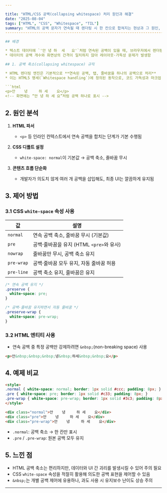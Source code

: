 ```yaml
---

title: "HTML/CSS 공백(collapsing whitespace) 처리 원인과 해결"
date: "2025-08-04"
tags: ["HTML", "CSS", "Whitespace", "TIL"]
summary: "HTML의 공백 문자가 연속될 때 렌더링 시 한 칸으로 합쳐지는 현상과 그 원인, CSS를 통한 제어 방법을 정리합니다."
------------------------------------------------------------------------------

## 배경

* 텍스트 데이터에 `'안 녕 하  세   요'`처럼 연속된 공백이 있을 때, 브라우저에서 렌더링하면 모두 한 칸만 보임
* 데이터의 공백 개수와 화면상의 간격이 일치하지 않아 레이아웃·가독성 문제가 발생함

## 1. 공백 축소(collapsing whitespace) 규칙

* HTML 렌더링 엔진은 기본적으로 **연속된 공백, 탭, 줄바꿈을 하나의 공백으로 처리**
* 이는 HTML5 명세(`Whitespace handling`)에 정의된 동작으로, 코드 가독성과 마크업 단순화를 위해 설계됨

```html
<p>안    녕     하 세    요</p>
<!-- 화면에는 “안 녕 하 세 요”처럼 공백 하나로 표시 -->
```

## 2. 원인 분석

1. **HTML 파서**

   * `<p>` 등 인라인 컨텍스트에서 연속 공백을 합치는 단계가 기본 수행됨
2. **CSS 디폴트 설정**

   * `white-space: normal`이 기본값 → 공백 축소, 줄바꿈 무시
3. **콘텐츠 흐름 단순화**

   * 개발자가 의도치 않게 여러 개 공백을 삽입해도, 최종 UI는 깔끔하게 유지됨

## 3. 제어 방법

### 3.1 CSS `white-space` 속성 사용

| 값          | 설명                            |
| ---------- | ----------------------------- |
| `normal`   | 연속 공백 축소, 줄바꿈 무시 (기본값)        |
| `pre`      | 공백·줄바꿈을 유지 (HTML `<pre>`와 유사) |
| `nowrap`   | 줄바꿈만 무시, 공백 축소 유지             |
| `pre-wrap` | 공백·줄바꿈 모두 유지, 자동 줄바꿈 허용       |
| `pre-line` | 공백 축소 유지, 줄바꿈은 유지             |

```css
/* 연속 공백 유지 */
.preserve {
  white-space: pre;
}

/* 공백·줄바꿈 유지하면서 자동 줄바꿈 */
.preserve-wrap {
  white-space: pre-wrap;
}
```

### 3.2 HTML 엔티티 사용

* 연속 공백 중 특정 공백만 강제하려면 `&nbsp;`(non-breaking space) 사용

```html
<p>안&nbsp;&nbsp;&nbsp;녕&nbsp;하세&nbsp;&nbsp;요</p>
```

## 4. 예제 비교

```html
<style>
.normal { white-space: normal; border: 1px solid #ccc; padding: 8px; }
.pre { white-space: pre; border: 1px solid #c33; padding: 8px; }
.pre-wrap { white-space: pre-wrap; border: 1px solid #3c3; padding: 8px; }
</style>

<div class="normal">안    녕     하 세    요</div>
<div class="pre">안    녕     하 세    요</div>
<div class="pre-wrap">안    녕     하 세    요</div>
```

* `.normal`: 공백 축소 → 한 칸만 표시
* `.pre` / `.pre-wrap`: 원본 공백 모두 유지

## 5. 느낀 점

* HTML 공백 축소는 편리하지만, 데이터와 UI 간 괴리를 발생시킬 수 있어 주의 필요
* CSS `white-space` 속성을 적절히 활용해 의도한 공백 표현을 제어할 수 있음
* `&nbsp;`는 개별 공백 제어에 유용하나, 과도 사용 시 유지보수 난이도 상승 주의

---
```

